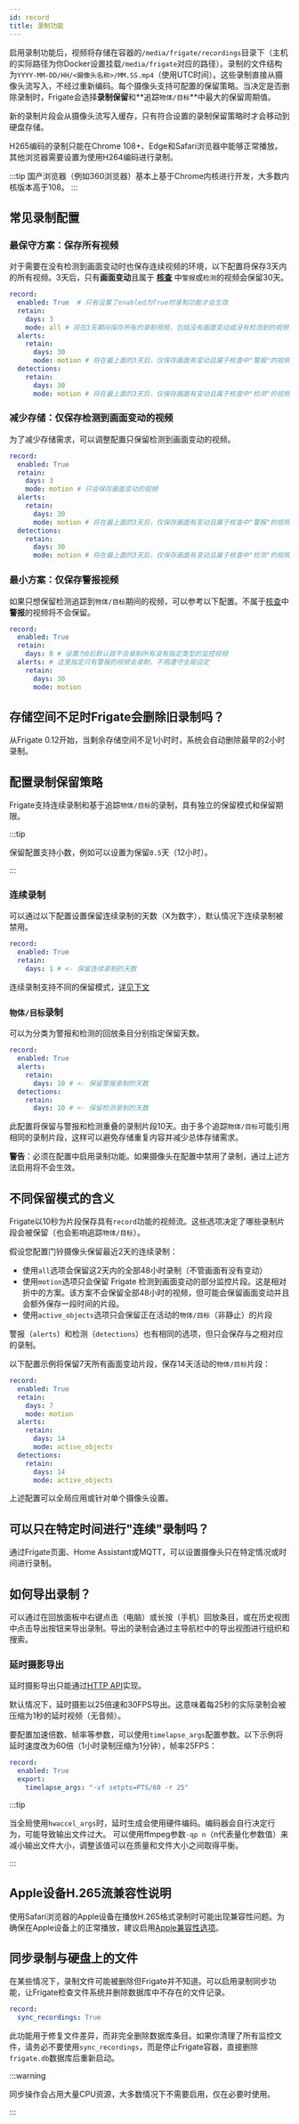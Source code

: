 ```yaml
---
id: record
title: 录制功能
---
```


启用录制功能后，视频将存储在容器的`/media/frigate/recordings`目录下（主机的实际路径为你Docker设置挂载`/media/frigate`对应的路径）。录制的文件结构为`YYYY-MM-DD/HH/<摄像头名称>/MM.SS.mp4`（使用UTC时间）。这些录制直接从摄像头流写入，不经过重新编码。每个摄像头支持可配置的保留策略。当决定是否删除录制时，Frigate会选择**录制保留**和**追踪`物体/目标`**中最大的保留周期值。

新的录制片段会从摄像头流写入缓存，只有符合设置的录制保留策略时才会移动到硬盘存储。

H265编码的录制只能在Chrome 108+、Edge和Safari浏览器中能够正常播放。其他浏览器需要设置为使用H264编码进行录制。

:::tip
国产浏览器（例如360浏览器）基本上基于Chrome内核进行开发，大多数内核版本高于108。
:::

## 常见录制配置

### 最保守方案：保存所有视频

对于需要在没有检测到画面变动时也保存连续视频的环境，以下配置将保存3天内的所有视频。3天后，只有**画面变动**且属于 [**核查**](/configuration/review) 中`警报`或`检测`的视频会保留30天。

```yaml
record:
  enabled: True  # 只有设置了enabled为True时录制功能才会生效
  retain:
    days: 3
    mode: all # 将在3天期间保存所有的录制视频，包括没有画面变动或没有检测到的视频
  alerts:
    retain:
      days: 30
      mode: motion # 将在最上面的3天后，仅保存画面有变动且属于核查中"警报"的视频30天
  detections:
    retain:
      days: 30
      mode: motion # 将在最上面的3天后，仅保存画面有变动且属于核查中"检测"的视频30天
```

### 减少存储：仅保存检测到画面变动的视频

为了减少存储需求，可以调整配置只保留检测到画面变动的视频。

```yaml
record:
  enabled: True
  retain:
    days: 3
    mode: motion # 只会保存画面变动的视频
  alerts:
    retain:
      days: 30
      mode: motion # 将在最上面的3天后，仅保存画面有变动且属于核查中"警报"的视频30天
  detections:
    retain:
      days: 30
      mode: motion # 将在最上面的3天后，仅保存画面有变动且属于核查中"检测"的视频30天
```

### 最小方案：仅保存警报视频

如果只想保留检测追踪到`物体/目标`期间的视频，可以参考以下配置。不属于[核查](/configuration/review)中**警报**的视频将不会保留。

```yaml
record:
  enabled: True
  retain:
    days: 0 # 设置为0后默认就不会录制所有没有指定类型的监控视频
  alerts: # 这里指定只有警报的视频会录制，不用遵守全局设定
    retain:
      days: 30
      mode: motion
```

## 存储空间不足时Frigate会删除旧录制吗？

从Frigate 0.12开始，当剩余存储空间不足1小时时，系统会自动删除最早的2小时录制。

## 配置录制保留策略

Frigate支持连续录制和基于追踪`物体/目标`的录制，具有独立的保留模式和保留期限。

:::tip

保留配置支持小数，例如可以设置为保留`0.5`天（12小时）。

:::

### 连续录制

可以通过以下配置设置保留连续录制的天数（X为数字），默认情况下连续录制被禁用。

```yaml
record:
  enabled: True
  retain:
    days: 1 # <- 保留连续录制的天数
```

连续录制支持不同的保留模式，[详见下文](#不同保留模式的含义)

### `物体/目标`录制

可以为分类为警报和检测的回放条目分别指定保留天数。

```yaml
record:
  enabled: True
  alerts:
    retain:
      days: 10 # <- 保留警报录制的天数
  detections:
    retain:
      days: 10 # <- 保留检测录制的天数
```

此配置将保留与警报和检测重叠的录制片段10天。由于多个追踪`物体/目标`可能引用相同的录制片段，这样可以避免存储重复内容并减少总体存储需求。

**警告**：必须在配置中启用录制功能。如果摄像头在配置中禁用了录制，通过上述方法启用将不会生效。

## 不同保留模式的含义

Frigate以10秒为片段保存具有`record`功能的视频流。这些选项决定了哪些录制片段会被保留（也会影响追踪`物体/目标`）。

假设您配置门铃摄像头保留最近2天的连续录制：

- 使用`all`选项会保留这2天内的全部48小时录制（不管画面有没有变动）
- 使用`motion`选项只会保留 Frigate 检测到画面变动的部分监控片段。这是相对折中的方案。该方案不会保留全部48小时的视频，但可能会保留画面变动并且会额外保存一段时间的片段。
- 使用`active_objects`选项只会保留正在活动的`物体/目标`（非静止）的片段

警报（`alerts`）和检测（`detections`）也有相同的选项，但只会保存与之相对应的录制。

以下配置示例将保留7天所有画面变动片段，保存14天活动的`物体/目标`片段：

```yaml
record:
  enabled: True
  retain:
    days: 7
    mode: motion
  alerts:
    retain:
      days: 14
      mode: active_objects
  detections:
    retain:
      days: 14
      mode: active_objects
```

上述配置可以全局应用或针对单个摄像头设置。

## 可以只在特定时间进行"连续"录制吗？

通过Frigate页面、Home Assistant或MQTT，可以设置摄像头只在特定情况或时间进行录制。

## 如何导出录制？

可以通过在回放面板中右键点击（电脑）或长按（手机）回放条目，或在历史视图中点击导出按钮来导出录制。导出的录制会通过主导航栏中的导出视图进行组织和搜索。

### 延时摄影导出

延时摄影导出只能通过[HTTP API](https://docs.frigate.video/integrations/api/export-recording-export-camera-name-start-start-time-end-end-time-post.api.mdx)实现。

默认情况下，延时摄影以25倍速和30FPS导出。这意味着每25秒的实际录制会被压缩为1秒的延时视频（无音频）。

要配置加速倍数、帧率等参数，可以使用`timelapse_args`配置参数。以下示例将延时速度改为60倍（1小时录制压缩为1分钟），帧率25FPS：

```yaml
record:
  enabled: True
  export:
    timelapse_args: "-vf setpts=PTS/60 -r 25"
```

:::tip

当全局使用`hwaccel_args`时，延时生成会使用硬件编码。编码器会自行决定行为，可能导致输出文件过大。
可以使用ffmpeg参数`-qp n`（n代表量化参数值）来减小输出文件大小，调整该值可以在质量和文件大小之间取得平衡。

:::

## Apple设备H.265流兼容性说明

使用Safari浏览器的Apple设备在播放H.265格式录制时可能出现兼容性问题。为确保在Apple设备上的正常播放，建议启用[Apple兼容性选项](/configuration/camera_specific.md#safari浏览器下的h265摄像头支持)。

## 同步录制与硬盘上的文件

在某些情况下，录制文件可能被删除但Frigate并不知道。可以启用录制同步功能，让Frigate检查文件系统并删除数据库中不存在的文件记录。

```yaml
record:
  sync_recordings: True
```

此功能用于修复文件差异，而非完全删除数据库条目。如果你清理了所有监控文件，请务必不要使用`sync_recordings`，而是停止Frigate容器，直接删除`frigate.db`数据库后重新启动。

:::warning

同步操作会占用大量CPU资源，大多数情况下不需要启用，仅在必要时使用。

:::